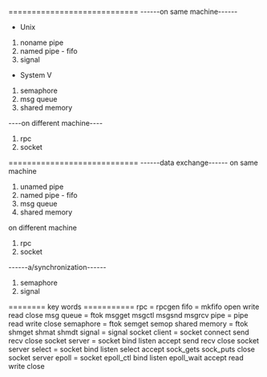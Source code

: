 ============================
------on same machine------
- Unix
1. noname pipe
2. named pipe - fifo
3. signal

- System V
1. semaphore
2. msg queue
3. shared memory

----on different machine----
1. rpc
2. socket

============================
------data exchange------
on same machine
1. unamed pipe
2. named pipe - fifo
3. msg queue
4. shared memory

on different machine
1. rpc
2. socket

------a/synchronization------
1. semaphore
2. signal

======== key words ===========
rpc = rpcgen
fifo = mkfifo open write read close
msg queue = ftok msgget msgctl msgsnd msgrcv
pipe = pipe read write close
semaphore = ftok semget semop
shared memory = ftok shmget shmat shmdt
signal = signal
socket client = socket connect send recv close
socket server = socket bind listen accept send recv close
socket server select = socket bind listen select accept sock_gets sock_puts close
socket server epoll = socket epoll_ctl bind listen epoll_wait accept read write close
